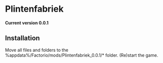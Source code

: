 Plintenfabriek
===
#### Current version 0.0.1

## Installation

Move all files and folders to the %appdata%/Factorio/mods/Plintenfabriek_0.0.1/* folder. (Re)start the game.